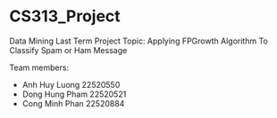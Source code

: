 # CS313_Project
Data Mining Last Term Project
Topic: Applying FPGrowth Algorithm To Classify Spam or Ham Message

Team members:
  * Anh Huy Luong 22520550
  * Dong Hung Pham 22520521
  * Cong Minh Phan 22520884
    
